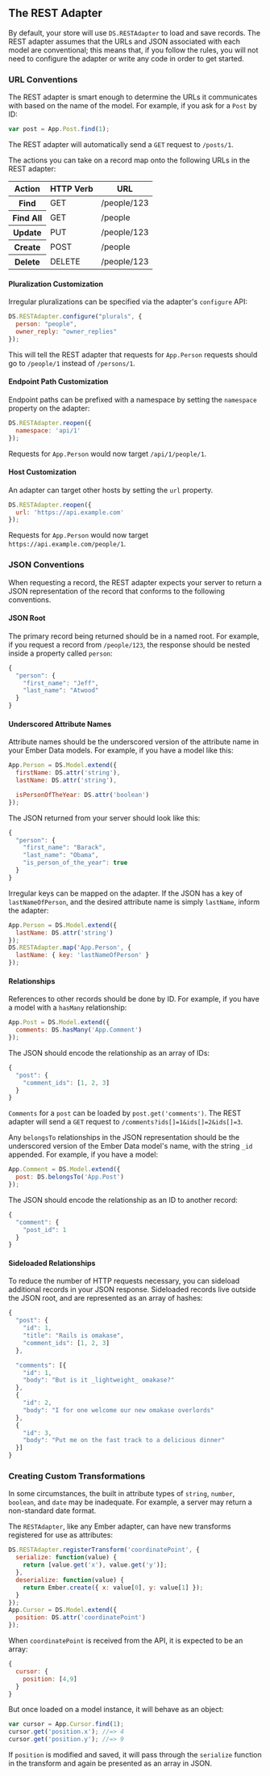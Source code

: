 ## The REST Adapter

By default, your store will use `DS.RESTAdapter` to load and save
records. The REST adapter assumes that the URLs and JSON associated with
each model are conventional; this means that, if you follow the rules,
you will not need to configure the adapter or write any code in order to
get started.

### URL Conventions

The REST adapter is smart enough to determine the URLs it communicates
with based on the name of the model. For example, if you ask for a
`Post` by ID:

```js
var post = App.Post.find(1);
```

The REST adapter will automatically send a `GET` request to `/posts/1`.

The actions you can take on a record map onto the following URLs in the
REST adapter:

<table>
  <thead>
    <tr><th>Action</th><th>HTTP Verb</th><th>URL</th></tr>
  </thead>
  <tbody>
    <tr><th>Find</th><td>GET</td><td>/people/123</td></tr>
    <tr><th>Find All</th><td>GET</td><td>/people</td></tr>
    <tr><th>Update</th><td>PUT</td><td>/people/123</td></tr>
    <tr><th>Create</th><td>POST</td><td>/people</td></tr>
    <tr><th>Delete</th><td>DELETE</td><td>/people/123</td></tr>
  </tbody>
</table>

#### Pluralization Customization

Irregular pluralizations can be specified via the adapter's `configure`
API:

```js
DS.RESTAdapter.configure("plurals", {
  person: "people",
  owner_reply: "owner_replies"
});
```

This will tell the REST adapter that requests for `App.Person` requests
should go to `/people/1` instead of `/persons/1`.

#### Endpoint Path Customization

Endpoint paths can be prefixed with a namespace by setting the `namespace`
property on the adapter:

```js
DS.RESTAdapter.reopen({
  namespace: 'api/1'
});
```

Requests for `App.Person` would now target `/api/1/people/1`.

#### Host Customization

An adapter can target other hosts by setting the `url` property.

```js
DS.RESTAdapter.reopen({
  url: 'https://api.example.com'
});
```

Requests for `App.Person` would now target `https://api.example.com/people/1`.

### JSON Conventions

When requesting a record, the REST adapter expects your server to return
a JSON representation of the record that conforms to the following
conventions.

#### JSON Root

The primary record being returned should be in a named root. For
example, if you request a record from `/people/123`, the response should
be nested inside a property called `person`:

```js
{
  "person": {
    "first_name": "Jeff",
    "last_name": "Atwood"
  }
}
```

#### Underscored Attribute Names

Attribute names should be the underscored version of the attribute name
in your Ember Data models. For example, if you have a model like this:

```js
App.Person = DS.Model.extend({
  firstName: DS.attr('string'),
  lastName: DS.attr('string'),

  isPersonOfTheYear: DS.attr('boolean')
});
```

The JSON returned from your server should look like this:

```js
{
  "person": {
    "first_name": "Barack",
    "last_name": "Obama",
    "is_person_of_the_year": true
  }
}
```

Irregular keys can be mapped on the adapter. If the JSON
has a key of `lastNameOfPerson`, and the desired attribute
name is simply `lastName`, inform the adapter:

```js
App.Person = DS.Model.extend({
  lastName: DS.attr('string')
});
DS.RESTAdapter.map('App.Person', {
  lastName: { key: 'lastNameOfPerson' }
});
```

#### Relationships

References to other records should be done by ID. For example, if you
have a model with a `hasMany` relationship:

```js
App.Post = DS.Model.extend({
  comments: DS.hasMany('App.Comment')
});
```

The JSON should encode the relationship as an array of IDs:

```js
{
  "post": {
    "comment_ids": [1, 2, 3]
  }
}
```

`Comments` for a `post` can be loaded by `post.get('comments')`. The REST adapter
will send a `GET` request to `/comments?ids[]=1&ids[]=2&ids[]=3`.

Any `belongsTo` relationships in the JSON representation should be the
underscored version of the Ember Data model's name, with the string
`_id` appended. For example, if you have a model:

```js
App.Comment = DS.Model.extend({
  post: DS.belongsTo('App.Post')
});
```

The JSON should encode the relationship as an ID to another record:

```js
{
  "comment": {
    "post_id": 1
  }
}
```

#### Sideloaded Relationships

To reduce the number of HTTP requests necessary, you can sideload
additional records in your JSON response. Sideloaded records live
outside the JSON root, and are represented as an array of hashes:

```js
{
  "post": {
    "id": 1,
    "title": "Rails is omakase",
    "comment_ids": [1, 2, 3]
  },

  "comments": [{
    "id": 1,
    "body": "But is it _lightweight_ omakase?"
  },
  {
    "id": 2,
    "body": "I for one welcome our new omakase overlords"
  },
  {
    "id": 3,
    "body": "Put me on the fast track to a delicious dinner"
  }]
}
```

### Creating Custom Transformations

In some circumstances, the built in attribute types of `string`,
`number`, `boolean`, and `date` may be inadequate. For example, a
server may return a non-standard date format.

The `RESTAdapter`, like any Ember adapter, can have new transforms
registered for use as attributes:

```js
DS.RESTAdapter.registerTransform('coordinatePoint', {
  serialize: function(value) {
    return [value.get('x'), value.get('y')];
  },
  deserialize: function(value) {
    return Ember.create({ x: value[0], y: value[1] });
  }
});
App.Cursor = DS.Model.extend({
  position: DS.attr('coordinatePoint')
});
```

When `coordinatePoint` is received from the API, it is
expected to be an array:

```js
{
  cursor: {
    position: [4,9]
  }
}
```

But once loaded on a model instance, it will behave as an object:

```js
var cursor = App.Cursor.find(1);
cursor.get('position.x'); //=> 4
cursor.get('position.y'); //=> 9
```

If `position` is modified and saved, it will pass through the
`serialize` function in the transform and again be presented as
an array in JSON.
